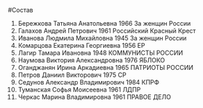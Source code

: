#Состав
1. Бережкова Татьяна Анатольевна 1966 За женщин России
2. Галахов Андрей Петрович 1961 Российский Красный Крест
3. Иванова Людмила Михайловна 1945 За женщин России
4. Комарцова Екатерина Георгиевна 1956 ЕР
5. Лагир Тамара Ивановна 1948 КОММУНИСТЫ РОССИИ
6. Наумова Виктория Александровна 1976 ЯБЛОКО
7. Оганджанян Ирина Аркадиевна 1965 ПАТРИОТЫ РОССИИ
8. Петров Даниил Викторович 1975 СР
9. Седунов Александр Владимирович 1984 КПРФ
10. Туманская Софья Моисеевна 1961 ЛДПР
11. Черкас Марина Владимировна 1961 ПРАВОЕ ДЕЛО

